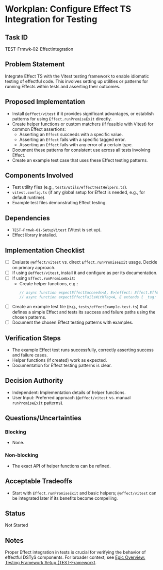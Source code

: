# Workplan: Configure Effect TS Integration for Testing

## Task ID
TEST-Frmwk-02-EffectIntegration

## Problem Statement
Integrate Effect TS with the Vitest testing framework to enable idiomatic testing of effectful code. This involves setting up utilities or patterns for running Effects within tests and asserting their outcomes.

## Proposed Implementation
- Install `@effect/vitest` if it provides significant advantages, or establish patterns for using `Effect.runPromiseExit` directly.
- Create helper functions or custom matchers (if feasible with Vitest) for common Effect assertions:
    - Asserting an `Effect` succeeds with a specific value.
    - Asserting an `Effect` fails with a specific tagged error.
    - Asserting an `Effect` fails with any error of a certain type.
- Document these patterns for consistent use across all tests involving Effect.
- Create an example test case that uses these Effect testing patterns.

## Components Involved
- Test utility files (e.g., `tests/utils/effectTestHelpers.ts`).
- `vitest.config.ts` (if any global setup for Effect is needed, e.g., for default runtime).
- Example test files demonstrating Effect testing.

## Dependencies
- `TEST-Frmwk-01-SetupVitest` (Vitest is set up).
- Effect library installed.

## Implementation Checklist
- [ ] Evaluate `@effect/vitest` vs. direct `Effect.runPromiseExit` usage. Decide on primary approach.
- [ ] If using `@effect/vitest`, install it and configure as per its documentation.
- [ ] If using `Effect.runPromiseExit`:
    - Create helper functions, e.g.:
      ```typescript
      // async function expectEffectSucceeds<A, E>(effect: Effect.Effect<A, E, any>, expectedValue: A): Promise<void>
      // async function expectEffectFailsWithTag<A, E extends { _tag: string }>(effect: Effect.Effect<A, E, any>, expectedTag: E["_tag"]): Promise<void>
      ```
- [ ] Create an example test file (e.g., `tests/effectExample.test.ts`) that defines a simple Effect and tests its success and failure paths using the chosen patterns.
- [ ] Document the chosen Effect testing patterns with examples.

## Verification Steps
- The example Effect test runs successfully, correctly asserting success and failure cases.
- Helper functions (if created) work as expected.
- Documentation for Effect testing patterns is clear.

## Decision Authority
- Independent: Implementation details of helper functions.
- User Input: Preferred approach (`@effect/vitest` vs. manual `runPromiseExit` patterns).

## Questions/Uncertainties
### Blocking
- None.

### Non-blocking
- The exact API of helper functions can be refined.

## Acceptable Tradeoffs
- Start with `Effect.runPromiseExit` and basic helpers; `@effect/vitest` can be integrated later if its benefits become compelling.

## Status
Not Started

## Notes
Proper Effect integration in tests is crucial for verifying the behavior of effectful DSTyS components.
For broader context, see [Epic Overview: Testing Framework Setup (TEST-Framework)](../../docs/planning/workplans/TEST-Framework.md).